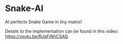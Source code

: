 # Snake-AI
AI perfects Snake Game in tiny matrix!

Details to the implementation can be found in this video:
https://youtu.be/RJqFiNhCSAQ
